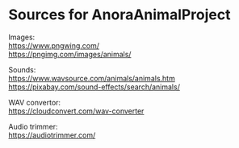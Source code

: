 # Sources for AnoraAnimalProject

Images:<br>
<https://www.pngwing.com/><br>
<https://pngimg.com/images/animals/><br>

Sounds:<br>
<https://www.wavsource.com/animals/animals.htm><br>
<https://pixabay.com/sound-effects/search/animals/><br>

WAV convertor:<br>
<https://cloudconvert.com/wav-converter><br>

Audio trimmer:<br>
<https://audiotrimmer.com/><br>
